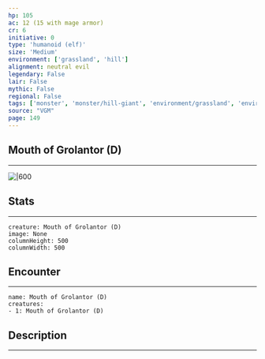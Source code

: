 ```yaml
---
hp: 105
ac: 12 (15 with mage armor)
cr: 6
initiative: 0
type: 'humanoid (elf)'    
size: 'Medium'
environment: ['grassland', 'hill']
alignment: neutral evil
legendary: False
lair: False
mythic: False
regional: False
tags: ['monster', 'monster/hill-giant', 'environment/grassland', 'environment/hill']
source: "VGM"
page: 149
---
```


## Mouth of Grolantor (D)
---

![|600](D:/Program%20Files/5e.tools/img/bestiary/VGM/Mouth%20of%20Grolantor.jpg)

## Stats
---

```statblock
creature: Mouth of Grolantor (D)
image: None
columnHeight: 500
columnWidth: 500
```

## Encounter
---

```encounter-table
name: Mouth of Grolantor (D)
creatures:
- 1: Mouth of Grolantor (D)
```

## Description
---




